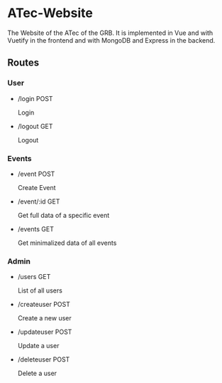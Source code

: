 # ATec-Website

The Website of the ATec of the GRB. It is implemented in Vue and with Vuetify in the frontend and with MongoDB and Express in the backend.

## Routes

### User

- /login POST

    Login

- /logout GET

    Logout

### Events

- /event POST

    Create Event

- /event/:id GET

    Get full data of a specific event

- /events GET

     Get minimalized data of all events

### Admin

- /users GET

    List of all users

- /createuser POST

    Create a new user

- /updateuser POST

    Update a user

- /deleteuser POST

    Delete a user
